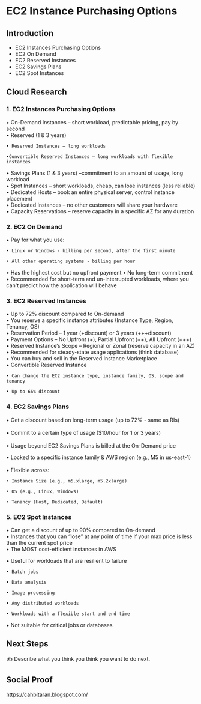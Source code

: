 #  EC2 Instance Purchasing Options

## Introduction

- EC2 Instances Purchasing Options
- EC2 On Demand 
- EC2 Reserved Instances 
- EC2 Savings Plans 
- EC2 Spot Instances


## Cloud Research

### 1. EC2 Instances Purchasing Options

• On-Demand Instances – short workload, predictable pricing, pay by second<br>
• Reserved (1 & 3 years)<br>

    • Reserved Instances – long workloads
    
    •Convertible Reserved Instances – long workloads with flexible instances
    
• Savings Plans (1 & 3 years) –commitment to an amount of usage, long workload<br>
• Spot Instances – short workloads, cheap, can lose instances (less reliable)<br>
• Dedicated Hosts – book an entire physical server, control instance placement<br> 
• Dedicated Instances – no other customers will share your hardware<br> 
• Capacity Reservations – reserve capacity in a specific AZ for any duration<br> 


### 2. EC2 On Demand 

• Pay for what you use:<br> 

    • Linux or Windows - billing per second, after the first minute 
    
    • All other operating systems - billing per hour 
    
• Has the highest cost but no upfront payment • No long-term commitment<br> 
• Recommended for short-term and un-interrupted workloads, where you can't predict how the application will behave

### 3. EC2 Reserved Instances 

• Up to 72% discount compared to On-demand<br>
• You reserve a specific instance attributes (Instance Type, Region, Tenancy, OS)<br>
• Reservation Period – 1 year (+discount) or 3 years (+++discount)<br>
• Payment Options – No Upfront (+), Partial Upfront (++), All Upfront (+++)<br> 
• Reserved Instance’s Scope – Regional or Zonal (reserve capacity in an AZ)<br>
• Recommended for steady-state usage applications (think database)<br>
• You can buy and sell in the Reserved Instance Marketplace<br> 
• Convertible Reserved Instance<br> 

    • Can change the EC2 instance type, instance family, OS, scope and tenancy
    
    • Up to 66% discount 
    
### 4. EC2 Savings Plans

• Get a discount based on long-term usage (up to 72% - same as RIs)<br>  
• Commit to a certain type of usage ($10/hour for 1 or 3 years)<br>  
• Usage beyond EC2 Savings Plans is billed at the On-Demand price

• Locked to a specific instance family & AWS region (e.g., M5 in us-east-1)<br>  
• Flexible across:

    • Instance Size (e.g., m5.xlarge, m5.2xlarge)
    
    • OS (e.g., Linux, Windows) 
    
    • Tenancy (Host, Dedicated, Default)
    


### 5. EC2 Spot Instances

• Can get a discount of up to 90% compared to On-demand<br> 
• Instances that you can “lose” at any point of time if your max price is less than the current spot price<br> 
• The MOST cost-efficient instances in AWS

• Useful for workloads that are resilient to failure

    • Batch jobs
    
    • Data analysis
    
    • Image processing
    
    • Any distributed workloads
    
    • Workloads with a flexible start and end time

• Not suitable for critical jobs or databases


## Next Steps

✍️ Describe what you think you think you want to do next.

## Social Proof
https://cahbitaran.blogspot.com/
